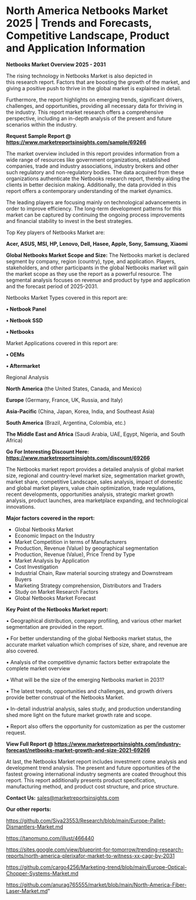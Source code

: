 # North America Netbooks Market 2025 | Trends and Forecasts, Competitive Landscape, Product and Application Information

<Strong> Netbooks Market Overview 2025 - 2031</strong>

The rising technology in Netbooks Market is also depicted in this research report. Factors that are boosting the growth of the market, and giving a positive push to thrive in the global market is explained in detail.

Furthermore, the report highlights on emerging trends, significant drivers, challenges, and opportunities, providing all necessary data for thriving in the industry. This report market research offers a comprehensive perspective, including an in-depth analysis of the present and future scenarios within the industry.

<strong>Request Sample Report @ <a href=https://www.marketreportsinsights.com/sample/69266>https://www.marketreportsinsights.com/sample/69266</a></strong>

The market overview included in this report provides information from a wide range of resources like government organizations, established companies, trade and industry associations, industry brokers and other such regulatory and non-regulatory bodies. The data acquired from these organizations authenticate the Netbooks research report, thereby aiding the clients in better decision making. Additionally, the data provided in this report offers a contemporary understanding of the market dynamics.

The leading players are focusing mainly on technological advancements in order to improve efficiency. The long-term development patterns for this market can be captured by continuing the ongoing process improvements and financial stability to invest in the best strategies.

Top Key players of Netbooks Market are:

<strong>Acer, ASUS, MSI, HP, Lenovo, Dell, Hasee, Apple, Sony, Samsung, Xiaomi</strong>

<strong><b>Global Netbooks Market Scope and Size:</b></strong>
The Netbooks market is declared segment by company, region (country), type, and application. Players, stakeholders, and other participants in the global Netbooks market will gain the market scope as they use the report as a powerful resource. The segmental analysis focuses on revenue and product by type and application and the forecast period of 2025-2031.

Netbooks Market Types covered in this report are:

<strong>• Netbook Panel

• Netbook SSD

• Netbooks</strong>

Market Applications covered in this report are:

<strong>• OEMs

• Aftermarket</strong> 

Regional Analysis

<strong>North America</strong> (the United States, Canada, and Mexico)

<strong>Europe</strong> (Germany, France, UK, Russia, and Italy)

<strong>Asia-Pacific</strong> (China, Japan, Korea, India, and Southeast Asia)

<strong>South America</strong> (Brazil, Argentina, Colombia, etc.)

<strong>The Middle East and Africa</strong> (Saudi Arabia, UAE, Egypt, Nigeria, and South Africa)

<strong>Go For Interesting Discount Here: <a href=https://www.marketreportsinsights.com/discount/69266>https://www.marketreportsinsights.com/discount/69266</a></strong>

The Netbooks market report provides a detailed analysis of global market size, regional and country-level market size, segmentation market growth, market share, competitive Landscape, sales analysis, impact of domestic and global market players, value chain optimization, trade regulations, recent developments, opportunities analysis, strategic market growth analysis, product launches, area marketplace expanding, and technological innovations.

<strong><b>Major factors covered in the report:</b></strong>
<ul>
  <li>Global Netbooks Market </li>
  <li>Economic Impact on the Industry</li>
  <li>Market Competition in terms of Manufacturers</li>
  <li>Production, Revenue (Value) by geographical segmentation</li>
  <li>Production, Revenue (Value), Price Trend by Type</li>
  <li>Market Analysis by Application</li>
  <li>Cost Investigation</li>
  <li>Industrial Chain, Raw material sourcing strategy and Downstream Buyers</li>
  <li>Marketing Strategy comprehension, Distributors and Traders</li>
  <li>Study on Market Research Factors</li>
  <li>Global Netbooks Market Forecast</li>
</ul>

<strong><b>Key Point of the Netbooks Market report:</b></strong>

• Geographical distribution, company profiling, and various other market segmentation are provided in the report.

• For better understanding of the global Netbooks market status, the accurate market valuation which comprises of size, share, and revenue are also covered.

• Analysis of the competitive dynamic factors better extrapolate the complete market overview

• What will be the size of the emerging Netbooks market in 2031?

• The latest trends, opportunities and challenges, and growth drivers provide better construal of the Netbooks Market.

• In-detail industrial analysis, sales study, and production understanding shed more light on the future market growth rate and scope.

• Report also offers the opportunity for customization as per the customer request.

<strong><b>View Full Report @ <a href=https://www.marketreportsinsights.com/industry-forecast/netbooks-market-growth-and-size-2021-69266>https://www.marketreportsinsights.com/industry-forecast/netbooks-market-growth-and-size-2021-69266</a></b></strong>


At last, the Netbooks Market report includes investment come analysis and development trend analysis. The present and future opportunities of the fastest growing international industry segments are coated throughout this report. This report additionally presents product specification, manufacturing method, and product cost structure, and price structure.

<strong>Contact Us:</strong>
sales@marketreportsinsights.com

<strong>Our other reports:</strong>

<a href=https://github.com/Siya23553/Research/blob/main/Europe-Pallet-Dismantlers-Market.md>https://github.com/Siya23553/Research/blob/main/Europe-Pallet-Dismantlers-Market.md</a>

<a href=https://tanomuno.com/illust/466440>https://tanomuno.com/illust/466440</a>

<a href=https://sites.google.com/view/blueprint-for-tomorrow/trending-research-reports/north-america-plerixafor-market-to-witness-xx-cagr-by-2031>https://sites.google.com/view/blueprint-for-tomorrow/trending-research-reports/north-america-plerixafor-market-to-witness-xx-cagr-by-2031</a>

<a href=https://github.com/cargo4256/Marketing-trend/blob/main/Europe-Optical-Chopper-Systems-Market.md>https://github.com/cargo4256/Marketing-trend/blob/main/Europe-Optical-Chopper-Systems-Market.md</a>

<a href=https://github.com/anurag765555/market/blob/main/North-America-Fiber-Laser-Market.md>https://github.com/anurag765555/market/blob/main/North-America-Fiber-Laser-Market.md</a>"

